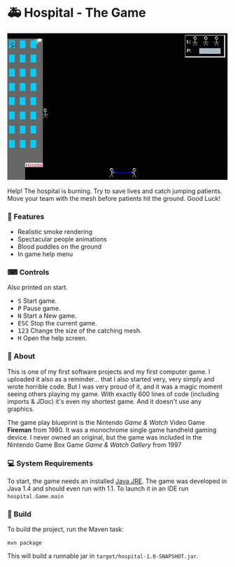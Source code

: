  # 🚑 Hospital - The Game

 ![Screenshot](https://github.com/TobseF/hospital/blob/screenshots/screenshot.gif)

 Help!
 The hospital is burning. Try to save lives and catch jumping patients.  
 Move your team with the mesh before patients hit the ground.
 Good Luck!

 ### 🌟 Features
 * Realistic smoke rendering
 * Spectacular people animations
 * Blood puddles on the ground
 * In game help menu

 ### ⌨ Controls
 Also printed on start.
 * <kbd>S</kbd> Start game.
 * <kbd>P</kbd> Pause game.
 * <kbd>N</kbd> Start a New game.
 * <kbd>ESC</kbd> Stop the current game.
 * <kbd>1</kbd><kbd>2</kbd><kbd>3</kbd> Change the size of the catching mesh.
 * <kbd>H</kbd> Open the help screen.

 ### 📖 About
 This is one of my first software projects and my first computer game.
 I uploaded it also as a reminder... that I also started very, very simply and wrote horrible code.
 But I was very proud of it, and it was a magic moment seeing others playing my game.
 With exactly 600 lines of code (including imports & JDoc) it's even my shortest game.
 And it doesn't use any graphics. 

 The game play blueprint is the Nintendo _Game & Watch_ Video Game **Fireman** from 1980. 
 It was a monochrome single game handheld gaming device. I never owned an original, but the game
 was included in the Nintendo Game Box Game _Game & Watch Gallery_ from 1997

 ### 💻 System Requirements
 To start, the game needs an installed [Java JRE](https://www.java.com/en/download).
 The game was developed in Java 1.4 and should even run with 1.1.
 To launch it in an IDE run `hospital.Game.main`

### 🔨 Build
To build the project, run the Maven task:
```
mvn package
```
This will build a runnable jar in `target/hospital-1.0-SNAPSHOT.jar`.
